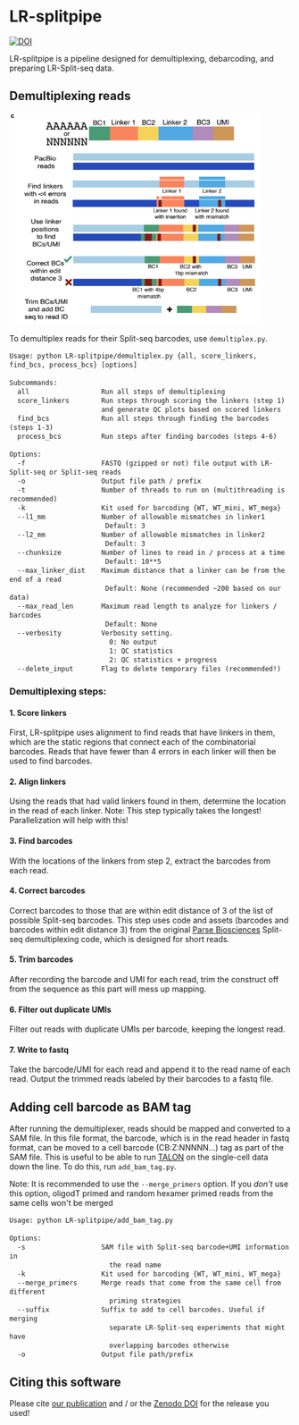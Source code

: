 # LR-splitpipe

[![DOI](https://zenodo.org/badge/313807619.svg)](https://zenodo.org/badge/latestdoi/313807619)

LR-splitpipe is a pipeline designed for demultiplexing, debarcoding, and preparing LR-Split-seq data.

## Demultiplexing reads

<img width="450" src="demux_pipeline.png">


To demultiplex reads for their Split-seq barcodes, use `demultiplex.py`.

```
Usage: python LR-splitpipe/demultiplex.py {all, score_linkers, find_bcs, process_bcs} [options]

Subcommands:
  all                  Run all steps of demultiplexing
  score_linkers        Run steps through scoring the linkers (step 1)
                       and generate QC plots based on scored linkers
  find_bcs             Run all steps through finding the barcodes (steps 1-3)
  process_bcs          Run steps after finding barcodes (steps 4-6)

Options:
  -f                   FASTQ (gzipped or not) file output with LR-Split-seq or Split-seq reads
  -o                   Output file path / prefix
  -t                   Number of threads to run on (multithreading is recommended)
  -k                   Kit used for barcoding {WT, WT_mini, WT_mega}
  --l1_mm              Number of allowable mismatches in linker1
                        Default: 3
  --l2_mm              Number of allowable mismatches in linker2
                        Default: 3
  --chunksize          Number of lines to read in / process at a time
                        Default: 10**5
  --max_linker_dist    Maximum distance that a linker can be from the end of a read
                        Default: None (recommended ~200 based on our data)
  --max_read_len       Maximum read length to analyze for linkers / barcodes
                        Default: None
  --verbosity          Verbosity setting.
                         0: No output
                         1: QC statistics
                         2: QC statistics + progress
  --delete_input       Flag to delete temporary files (recommended!)
```

### Demultiplexing steps:

#### 1. Score linkers

First, LR-splitpipe uses alignment to find reads that have linkers in them, which are the static regions that connect each of the combinatorial barcodes. Reads that have fewer than 4 errors in each linker will then be used to find barcodes.

#### 2. Align linkers

Using the reads that had valid linkers found in them, determine the location in the read of each linker.
Note: This step typically takes the longest! Parallelization will help with this!

#### 3. Find barcodes

With the locations of the linkers from step 2, extract the barcodes from each read.

#### 4. Correct barcodes

Correct barcodes to those that are within edit distance of 3 of the list of possible Split-seq barcodes. This step uses code and assets (barcodes and barcodes within edit distance 3) from the original [Parse Biosciences](https://www.parsebiosciences.com/) Split-seq demultiplexing code, which is designed for short reads.

#### 5. Trim barcodes

After recording the barcode and UMI for each read, trim the construct off from the sequence as this part will mess up mapping.

#### 6. Filter out duplicate UMIs

Filter out reads with duplicate UMIs per barcode, keeping the longest read.

#### 7. Write to fastq

Take the barcode/UMI for each read and append it to the read name of each read. Output the trimmed reads labeled by their barcodes to a fastq file.


## Adding cell barcode as BAM tag

After running the demultiplexer, reads should be mapped and converted to a SAM file. In this file format, the barcode, which is in the read header in fastq format, can be moved to a cell barcode (CB:Z:NNNNN...) tag as part of the SAM file. This is useful to be able to run [TALON](https://github.com/mortazavilab/TALON) on the single-cell data down the line. To do this, run `add_bam_tag.py`.

Note: It is recommended to use the `--merge_primers` option. If you *don't* use this option, oligodT primed and random hexamer primed reads from the same cells won't be merged

```
Usage: python LR-splitpipe/add_bam_tag.py

Options:
  -s                   SAM file with Split-seq barcode+UMI information in
                         the read name
  -k                   Kit used for barcoding {WT, WT_mini, WT_mega}
  --merge_primers      Merge reads that come from the same cell from different
                         priming strategies
  --suffix             Suffix to add to cell barcodes. Useful if merging
                         separate LR-Split-seq experiments that might have
                         overlapping barcodes otherwise
  -o                   Output file path/prefix
```

## Citing this software

Please cite [our publication](doi.org/10.1186/s13059-021-02505-w) and / or the [Zenodo DOI]() for the release you used!
